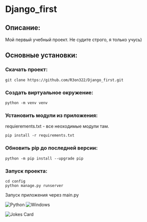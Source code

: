 # Django_first
## Описание:

Мой первый учебный проект. Не судите строго, я только учусь)

## Основные установки:

### Скачать проект:
```
git clone https://github.com/R3on322/Django_first.git
```
### Создать виртуальное окружение:
```
python -m venv venv
```
### Установить модули из приложения:

requierements.txt - все неоходимые модули там.
```
pip install -r requirements.txt
```
### Обновить pip до последней версии:
```
python -m pip install --upgrade pip
```
### Запуск проекта:
```
cd config
python manage.py runserver
```
Запуск приложения через main.py



![Python](https://img.shields.io/badge/python-3670A0?style=for-the-badge&logo=python&logoColor=ffdd54)
![Windows](https://img.shields.io/badge/Windows-0078D6?style=for-the-badge&logo=windows&logoColor=white)

![Jokes Card](https://readme-jokes.vercel.app/api)
